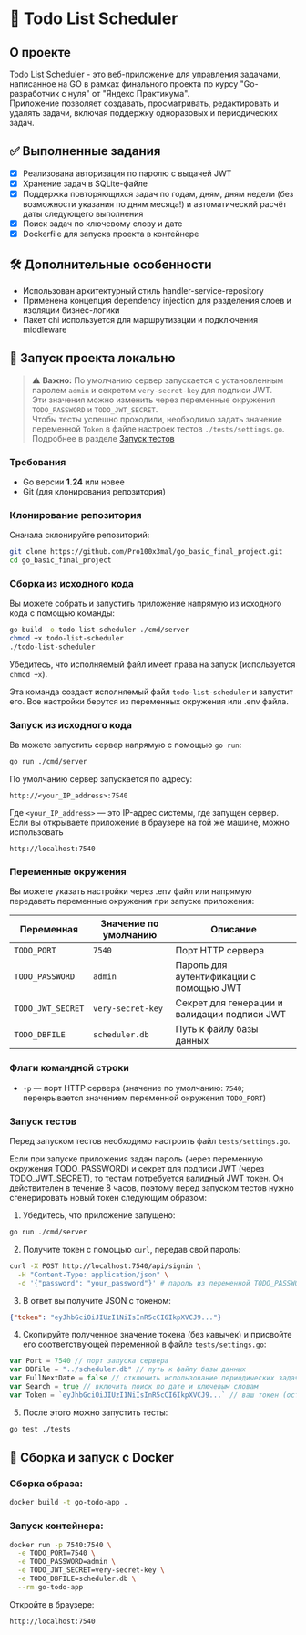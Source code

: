 # 📝 Todo List Scheduler

## О проекте

Todo List Scheduler - это веб-приложение для управления задачами, написанное на GO в рамках финального проекта по курсу "Go-разработчик с нуля" от "Яндекс Практикума".  
Приложение позволяет создавать, просматривать, редактировать и удалять задачи, включая поддержку одноразовых и периодических задач.

## ✅ Выполненные задания

- [x] Реализована авторизация по паролю с выдачей JWT
- [x] Хранение задач в SQLite-файле
- [x] Поддержка повторяющихся задач по годам, дням, дням недели (без возможности указания по дням месяца!) и автоматический расчёт даты следующего выполнения
- [x] Поиск задач по ключевому слову и дате
- [x] Dockerfile для запуска проекта в контейнере

## 🛠 Дополнительные особенности

- Использован архитектурный стиль handler-service-repository
- Применена концепция dependency injection для разделения слоев и изоляции бизнес-логики
- Пакет chi используется для маршрутизации и подключения middleware


## 🚀 Запуск проекта локально

> ⚠️ **Важно:** По умолчанию сервер запускается с установленным паролем `admin` и секретом `very-secret-key` для подписи JWT.  
> Эти значения можно изменить через переменные окружения `TODO_PASSWORD` и `TODO_JWT_SECRET`.  
> Чтобы тесты успешно проходили, необходимо задать значение переменной `Token` в файле настроек тестов `./tests/settings.go`. Подробнее в разделе [Запуск тестов](#run-tests)

### Требования

- Go версии **1.24** или новее
- Git (для клонирования репозитория)

### Клонирование репозитория

Сначала склонируйте репозиторий:

```bash
git clone https://github.com/Pro100x3mal/go_basic_final_project.git
cd go_basic_final_project
```

### Сборка из исходного кода
Вы можете собрать и запустить приложение напрямую из исходного кода с помощью команды:

```bash
go build -o todo-list-scheduler ./cmd/server
chmod +x todo-list-scheduler
./todo-list-scheduler
```

Убедитесь, что исполняемый файл имеет права на запуск (используется `chmod +x`).

Эта команда создаст исполняемый файл `todo-list-scheduler` и запустит его. Все настройки берутся из переменных окружения или .env файла.

### Запуск из исходного кода

Вв можете запустить сервер напрямую с помощью `go run`:

```bash
go run ./cmd/server
```

По умолчанию сервер запускается по адресу:

```
http://<your_IP_address>:7540
```
Где `<your_IP_address>` — это IP-адрес системы, где запущен сервер.  
Если вы открываете приложение в браузере на той же машине, можно использовать

```
http://localhost:7540
```

### Переменные окружения

Вы можете указать настройки через .env файл или напрямую передавать переменные окружения при запуске приложения:

| Переменная         | Значение по умолчанию | Описание                                           |
|--------------------|------------------------|----------------------------------------------------|
| `TODO_PORT`        | `7540`                 | Порт HTTP сервера                                 |
| `TODO_PASSWORD`    | `admin`                | Пароль для аутентификации с помощью JWT           |
| `TODO_JWT_SECRET`  | `very-secret-key`      | Секрет для генерации и валидации подписи JWT      |
| `TODO_DBFILE`      | `scheduler.db`         | Путь к файлу базы данных                          |

### Флаги командной строки

- `-p` — порт HTTP сервера (значение по умолчанию: `7540`; перекрывается значением переменной окружения `TODO_PORT`)

<a id="run-tests"></a>
### Запуск тестов

Перед запуском тестов необходимо настроить файл `tests/settings.go`.

Если при запуске приложения задан пароль (через переменную окружения TODO_PASSWORD) и секрет для подписи JWT (через TODO_JWT_SECRET), то тестам потребуется валидный JWT токен. Он действителен в течение 8 часов, поэтому перед запуском тестов нужно сгенерировать новый токен следующим образом:

1. Убедитесь, что приложение запущено:

```bash
go run ./cmd/server
```

2. Получите токен с помощью `curl`, передав свой пароль:

```bash
curl -X POST http://localhost:7540/api/signin \
  -H "Content-Type: application/json" \
  -d '{"password": "your_password"}' # пароль из переменной TODO_PASSWORD
```

3. В ответ вы получите JSON с токеном:

```json
{"token": "eyJhbGciOiJIUzI1NiIsInR5cCI6IkpXVCJ9..."}
```

4. Скопируйте полученное значение токена (без кавычек) и присвойте его соответствующей переменной в файле `tests/settings.go`:

```go
var Port = 7540 // порт запуска сервера
var DBFile = "../scheduler.db" // путь к файлу базы данных
var FullNextDate = false // отключить использование периодических задач по дням месяца
var Search = true // включить поиск по дате и ключевым словам
var Token = `eyJhbGciOiJIUzI1NiIsInR5cCI6IkpXVCJ9...` // ваш токен (оставить пустым, если пароль не был задан)
```

5. После этого можно запустить тесты:

```bash
go test ./tests
```

## 🐳 Сборка и запуск с Docker

### Сборка образа:

```bash
docker build -t go-todo-app .
```

### Запуск контейнера:

```bash
docker run -p 7540:7540 \
  -e TODO_PORT=7540 \
  -e TODO_PASSWORD=admin \
  -e TODO_JWT_SECRET=very-secret-key \
  -e TODO_DBFILE=scheduler.db \
  --rm go-todo-app
```

Откройте в браузере:

```
http://localhost:7540
```
